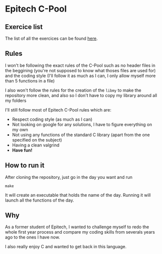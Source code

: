 # Epitech C-Pool

## Exercice list
The list of all the exercices can be found [here](https://clement-fernandes.github.io/epitech-subjects-website/docs/category/b-cpe-100).

## Rules
I won't be following the exact rules of the C-Pool such as no header files in the beggining (you're not supposed to know what thoses files are used for) and the coding style (I'll follow it as much as I can, I only allow myself more than 5 functions in a file)

I also won't follow the rules for the creation of the `libmy` to make the repository more clean, and also so I don't have to copy my library around all my folders

I'll still follow most of Epitech C-Pool rules which are:
* Respect coding style (as much as I can)
* Not looking on google for any solutions, I have to figure everything on my own
* Not using any functions of the standard C library (apart from the one specified on the subject)
* Having a clean valgrind
* **Have fun!**
  

## How to run it
After cloning the repository, just go in the day you want and run 
```
make
```
It will create an executable that holds the name of the day.
Running it will launch all the functions of the day.

## Why
As a former student of Epitech, I wanted to challenge myself to redo the whole first year process and compare my coding skills from severals years ago to the ones I have now.

I also really enjoy C and wanted to get back in this language.
